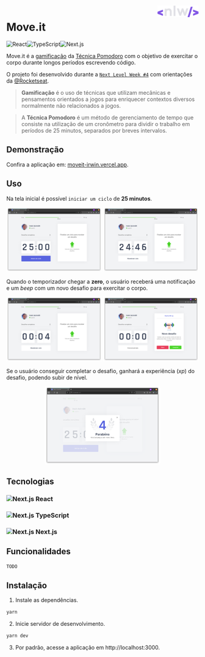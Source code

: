 <a href="https://nextlevelweek.com/">
    <img src="public/icons/nlw.svg" alt="NLW"align="right" height="30" />
</a>

# Move<span/>.it

<img src="https://img.shields.io/badge/React-61DAFB?style=for-the-badge&logo=react&logoColor=black" alt="React"><img src="https://img.shields.io/badge/TypeScript-3178C6?style=for-the-badge&logo=typescript&logoColor=white" alt="TypeScript"><img src="https://img.shields.io/badge/Next.js-000000?style=for-the-badge&logo=next.js" alt="Next.js">

Move<span></span>.it é a
[gamificação](https://pt.wikipedia.org/wiki/Ludifica%C3%A7%C3%A3o)
da
[Técnica Pomodoro](https://pt.wikipedia.org/wiki/T%C3%A9cnica_pomodoro)
com o objetivo de exercitar o corpo durante longos períodos escrevendo código.

O projeto foi desenvolvido durante a [`Next Level Week #4`](https://nextlevelweek.com/) com orientações da [@Rocketseat](https://github.com/Rocketseat).

> **Gamificação** é o uso de técnicas que utilizam mecânicas e pensamentos orientados a jogos para enriquecer contextos diversos normalmente não relacionados a jogos.

> A **Técnica Pomodoro** é um método de gerenciamento de tempo que consiste na utilização de um cronômetro para dividir o trabalho em períodos de 25 minutos, separados por breves intervalos.

## Demonstração

Confira a aplicação em: [moveit-irwin.vercel.app](https://moveit-irwin.vercel.app/).

## Uso

Na tela inicial é possível `iniciar um ciclo` de **25 minutos**.

<p align="center">
    <img src="./docs/images/1.png" alt="Next.js" width="49.6%">
    <img src="./docs/images/2.png" alt="Next.js" width="49.6%">
</p>

Quando o temporizador chegar a **zero**, o usuário receberá uma notificação e um *beep* com um novo desafio para exercitar o corpo.

<p align="center">
    <img src="./docs/images/3.png" alt="Next.js" width="49.6%">
    <img src="./docs/images/4.png" alt="Next.js" width="49.6%">
</p>

Se o usuário conseguir completar o desafio, ganhará a experiência (*xp*) do desafio, podendo subir de nível.

<p align="center">
    <img src="./docs/images/5.png" alt="Next.js" width="60%">
</p>

## Tecnologias

### <img src="https://simpleicons.org/icons/react.svg" alt="Next.js" height="13"> React

### <img src="https://simpleicons.org/icons/typescript.svg" alt="Next.js" height="13"> TypeScript

### <img src="https://simpleicons.org/icons/next-dot-js.svg" alt="Next.js" height="13"> Next.js

## Funcionalidades

`TODO`

## Instalação

1. Instale as dependências.

```bash
yarn
```

2. Inicie servidor de desenvolvimento.

```bash
yarn dev
```

3. Por padrão, acesse a aplicação em http://localhost:3000.
